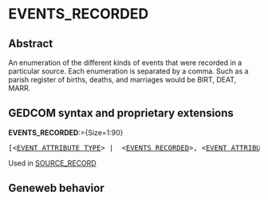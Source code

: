 ﻿<!-- licence GPL V2, cf https://github.com/TitiFix/geneweb -->
# EVENTS_RECORDED
## Abstract
An enumeration of the different kinds of events that were recorded in a particular source. Each
enumeration is separated by a comma. Such as a parish register of births, deaths, and marriages would
be BIRT, DEAT, MARR.


## GEDCOM syntax and proprietary extensions

**EVENTS_RECORDED**:={Size=1:90}
<pre>
[&lt;<a href=Ged.EVENT_ATTRIBUTE_TYPE.md>EVENT_ATTRIBUTE_TYPE</a>&gt; |  &lt;<a href=Ged.EVENTS_RECORDED.md>EVENTS_RECORDED</a>&gt;, &lt;<a href=Ged.EVENT_ATTRIBUTE_TYPE.md>EVENT_ATTRIBUTE_TYPE</a>&gt;]
</pre>
Used in <a href=Ged.SOURCE_RECORD.md>SOURCE_RECORD</a><br />


## Geneweb behavior


